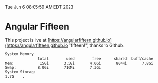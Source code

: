 Tue Jun  6 08:05:59 AM EDT 2023

# Angular Fifteen


This project is live at [https://angularfifteen.github.io](https://angularfifteen.github.io "fifteen!") thanks to Github.

```bash
System Memory
               total        used        free      shared  buff/cache   available
Mem:            15Gi       3.5Gi       4.0Gi       804Mi       7.8Gi        10Gi
Swap:          8.0Gi       716Mi       7.3Gi
System Storage
1.7G	.
